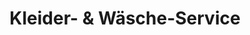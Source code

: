 ---
title: "Kleider- & Wäsche-Service"
url: /allschwil/kleider-und-waesche-service/
shop: Wäscherei
---